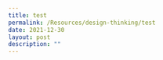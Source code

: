```yaml
---
title: test
permalink: /Resources/design-thinking/test
date: 2021-12-30
layout: post
description: ""
---
```


